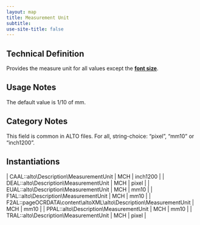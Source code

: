 ```yaml
---
layout: map
title: Measurement Unit
subtitle:  
use-site-title: false
---
```


## Technical Definition

Provides the measure unit for all values except the <a href="https://www.digitisednewspapers.net/maps/font-information/">**font size**</a>.

## Usage Notes

The default value is 1/10 of mm.

## Category Notes

This field is common in ALTO files. For all, string-choice: “pixel”,
“mm10” or “inch1200”.

## Instantiations

| CAAL::alto\\Description\\MeasurementUnit  | MCH | inch1200 |
| DEAL::alto\\Description\\MeasurementUnit  | MCH | pixel  |
| EUAL::alto\\Description\\MeasurementUnit  | MCH | mm10  |
| F1AL::alto\\Description\\MeasurementUnit  | MCH | mm10  |
| F2AL::pageOCRDATA\\content\\altoXML\\alto\\Description\\MeasurementUnit | MCH | mm10  |
| PPAL::alto\\Description\\MeasurementUnit  | MCH | mm10  |
| TRAL::alto\\Description\\MeasurementUnit  | MCH | pixel  |
